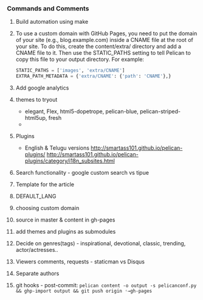 ### Commands and Comments
1. Build automation using make
2. To use a custom domain with GitHub Pages, you need to put the domain of your site (e.g., blog.example.com) inside a CNAME file at the root of your site. To do this, create the content/extra/ directory and add a CNAME file to it. Then use the STATIC_PATHS setting to tell Pelican to copy this file to your output directory. For example:  
    ~~~python   
    STATIC_PATHS = ['images', 'extra/CNAME']
    EXTRA_PATH_METADATA = {'extra/CNAME': {'path': 'CNAME'},}
    ~~~

3. Add google analytics
4. themes to tryout
    - elegant, Flex, html5-dopetrope, pelican-blue, pelican-striped-html5up, fresh
    - 
5. Plugins
    - English & Telugu versions
        http://smartass101.github.io/pelican-plugins/
        http://smartass101.github.io/pelican-plugins/category/i18n_subsites.html

6. Search functionality - google custom search vs tipue 

7. Template for the article

8. DEFAULT_LANG

9. choosing custom domain

10. source in master & content in gh-pages

11. add themes and plugins as submodules 

12. Decide on genres(tags) - inspirational, devotional, classic, trending, actor/actresses.. 

13. Viewers comments, requests - staticman vs Disqus

14. Separate authors

15. git hooks - post-commit:  `pelican content -o output -s pelicanconf.py && ghp-import output && git push origin ˓→gh-pages`